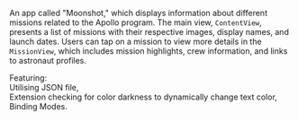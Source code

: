 An app called "Moonshot," which displays information about different missions related to the Apollo program. The main view, `ContentView`, presents a list of missions with their respective images, display names, and launch dates. Users can tap on a mission to view more details in the `MissionView`, which includes mission highlights, crew information, and links to astronaut profiles. 


Featuring:  
Utilising JSON file,  
Extension checking for color darkness to dynamically change text color,  
Binding Modes.
